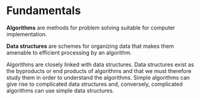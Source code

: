 Fundamentals
============

**Algorithms** are methods for problem solving suitable for computer implementation.

**Data structures** are schemes for organizing data that makes them amenable to efficient processing by an algorithm.

Algorithms are closely linked with data structures. Data structures exist as the byproducts or end products of algorithms and that we must therefore study them in order to understand the algorithms. Simple algorithms can give rise to complicated data structures and, conversely, complicated algorithms can use simple data structures.
